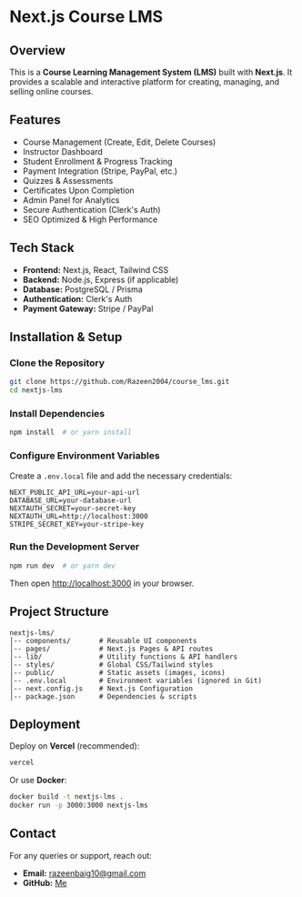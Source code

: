 # Next.js Course LMS

## Overview
This is a **Course Learning Management System (LMS)** built with **Next.js**. It provides a scalable and interactive platform for creating, managing, and selling online courses.

## Features
- Course Management (Create, Edit, Delete Courses)
- Instructor Dashboard
- Student Enrollment & Progress Tracking
- Payment Integration (Stripe, PayPal, etc.)
- Quizzes & Assessments
- Certificates Upon Completion
- Admin Panel for Analytics
- Secure Authentication (Clerk's Auth)
- SEO Optimized & High Performance

## Tech Stack
- **Frontend:** Next.js, React, Tailwind CSS
- **Backend:** Node.js, Express (if applicable)
- **Database:** PostgreSQL / Prisma
- **Authentication:** Clerk's Auth
- **Payment Gateway:** Stripe / PayPal

## Installation & Setup
### Clone the Repository
```sh
git clone https://github.com/Razeen2004/course_lms.git
cd nextjs-lms
```

### Install Dependencies
```sh
npm install  # or yarn install
```

### Configure Environment Variables
Create a `.env.local` file and add the necessary credentials:
```env
NEXT_PUBLIC_API_URL=your-api-url
DATABASE_URL=your-database-url
NEXTAUTH_SECRET=your-secret-key
NEXTAUTH_URL=http://localhost:3000
STRIPE_SECRET_KEY=your-stripe-key
```

### Run the Development Server
```sh
npm run dev  # or yarn dev
```
Then open [http://localhost:3000](http://localhost:3000) in your browser.

## Project Structure
```
nextjs-lms/
│-- components/       # Reusable UI components
│-- pages/            # Next.js Pages & API routes
│-- lib/              # Utility functions & API handlers
│-- styles/           # Global CSS/Tailwind styles
│-- public/           # Static assets (images, icons)
│-- .env.local        # Environment variables (ignored in Git)
│-- next.config.js    # Next.js Configuration
│-- package.json      # Dependencies & scripts
```

## Deployment
Deploy on **Vercel** (recommended):
```sh
vercel
```
Or use **Docker**:
```sh
docker build -t nextjs-lms .
docker run -p 3000:3000 nextjs-lms
```

## Contact
For any queries or support, reach out:
- **Email:** razeenbaig10@gmail.com
- **GitHub:** [Me](https://github.com/Razeen2004)